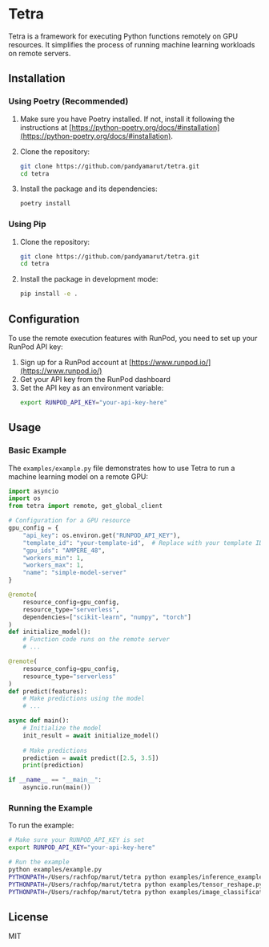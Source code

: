 # Tetra

Tetra is a framework for executing Python functions remotely on GPU resources. It simplifies the process of running machine learning workloads on remote servers.

## Installation

### Using Poetry (Recommended)

1. Make sure you have Poetry installed. If not, install it following the instructions at [https://python-poetry.org/docs/#installation](https://python-poetry.org/docs/#installation).

2. Clone the repository:
   ```bash
   git clone https://github.com/pandyamarut/tetra.git
   cd tetra
   ```

3. Install the package and its dependencies:
   ```bash
   poetry install
   ```

### Using Pip

1. Clone the repository:
   ```bash
   git clone https://github.com/pandyamarut/tetra.git
   cd tetra
   ```

2. Install the package in development mode:
   ```bash
   pip install -e .
   ```

## Configuration

To use the remote execution features with RunPod, you need to set up your RunPod API key:

1. Sign up for a RunPod account at [https://www.runpod.io/](https://www.runpod.io/)
2. Get your API key from the RunPod dashboard
3. Set the API key as an environment variable:
   ```bash
   export RUNPOD_API_KEY="your-api-key-here"
   ```

## Usage

### Basic Example

The `examples/example.py` file demonstrates how to use Tetra to run a machine learning model on a remote GPU:

```python
import asyncio
import os
from tetra import remote, get_global_client

# Configuration for a GPU resource
gpu_config = {
    "api_key": os.environ.get("RUNPOD_API_KEY"),
    "template_id": "your-template-id",  # Replace with your template ID
    "gpu_ids": "AMPERE_48",
    "workers_min": 1,
    "workers_max": 1,
    "name": "simple-model-server"
}

@remote(
    resource_config=gpu_config,
    resource_type="serverless",
    dependencies=["scikit-learn", "numpy", "torch"]
)
def initialize_model():
    # Function code runs on the remote server
    # ...

@remote(
    resource_config=gpu_config,
    resource_type="serverless"
)
def predict(features):
    # Make predictions using the model
    # ...

async def main():
    # Initialize the model
    init_result = await initialize_model()
    
    # Make predictions
    prediction = await predict([2.5, 3.5])
    print(prediction)

if __name__ == "__main__":
    asyncio.run(main())
```

### Running the Example

To run the example:

```bash
# Make sure your RUNPOD_API_KEY is set
export RUNPOD_API_KEY="your-api-key-here"

# Run the example
python examples/example.py
PYTHONPATH=/Users/rachfop/marut/tetra python examples/inference_example.py
PYTHONPATH=/Users/rachfop/marut/tetra python examples/tensor_reshape.py
PYTHONPATH=/Users/rachfop/marut/tetra python examples/image_classification.py
```

## License

MIT
